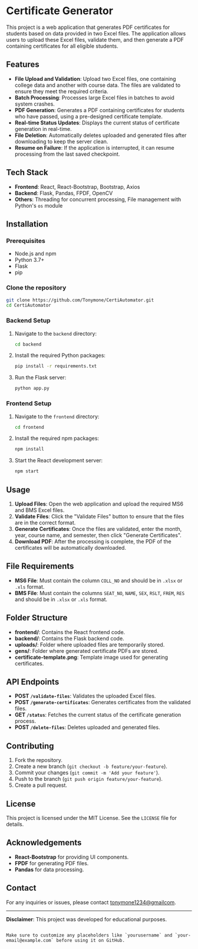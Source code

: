 
# Certificate Generator

This project is a web application that generates PDF certificates for students based on data provided in two Excel files. The application allows users to upload these Excel files, validate them, and then generate a PDF containing certificates for all eligible students.

## Features

- **File Upload and Validation**: Upload two Excel files, one containing college data and another with course data. The files are validated to ensure they meet the required criteria.
- **Batch Processing**: Processes large Excel files in batches to avoid system crashes.
- **PDF Generation**: Generates a PDF containing certificates for students who have passed, using a pre-designed certificate template.
- **Real-time Status Updates**: Displays the current status of certificate generation in real-time.
- **File Deletion**: Automatically deletes uploaded and generated files after downloading to keep the server clean.
- **Resume on Failure**: If the application is interrupted, it can resume processing from the last saved checkpoint.

## Tech Stack

- **Frontend**: React, React-Bootstrap, Bootstrap, Axios
- **Backend**: Flask, Pandas, FPDF, OpenCV
- **Others**: Threading for concurrent processing, File management with Python's `os` module

## Installation

### Prerequisites

- Node.js and npm
- Python 3.7+
- Flask
- pip

### Clone the repository

```bash
git clone https://github.com/Tonymone/CertiAutomator.git
cd CertiAutomator
```

### Backend Setup

1. Navigate to the `backend` directory:

   ```bash
   cd backend
   ```

2. Install the required Python packages:

   ```bash
   pip install -r requirements.txt
   ```

3. Run the Flask server:

   ```bash
   python app.py
   ```

### Frontend Setup

1. Navigate to the `frontend` directory:

   ```bash
   cd frontend
   ```

2. Install the required npm packages:

   ```bash
   npm install
   ```

3. Start the React development server:

   ```bash
   npm start
   ```

## Usage

1. **Upload Files**: Open the web application and upload the required MS6 and BMS Excel files.
2. **Validate Files**: Click the "Validate Files" button to ensure that the files are in the correct format.
3. **Generate Certificates**: Once the files are validated, enter the month, year, course name, and semester, then click "Generate Certificates".
4. **Download PDF**: After the processing is complete, the PDF of the certificates will be automatically downloaded.

## File Requirements

- **MS6 File**: Must contain the column `COLL_NO` and should be in `.xlsx` or `.xls` format.
- **BMS File**: Must contain the columns `SEAT_NO`, `NAME`, `SEX`, `RSLT`, `FREM`, `RES` and should be in `.xlsx` or `.xls` format.

## Folder Structure

- **frontend/**: Contains the React frontend code.
- **backend/**: Contains the Flask backend code.
- **uploads/**: Folder where uploaded files are temporarily stored.
- **gens/**: Folder where generated certificate PDFs are stored.
- **certificate-template.png**: Template image used for generating certificates.

## API Endpoints

- **POST `/validate-files`**: Validates the uploaded Excel files.
- **POST `/generate-certificates`**: Generates certificates from the validated files.
- **GET `/status`**: Fetches the current status of the certificate generation process.
- **POST `/delete-files`**: Deletes uploaded and generated files.

## Contributing

1. Fork the repository.
2. Create a new branch (`git checkout -b feature/your-feature`).
3. Commit your changes (`git commit -m 'Add your feature'`).
4. Push to the branch (`git push origin feature/your-feature`).
5. Create a pull request.

## License

This project is licensed under the MIT License. See the `LICENSE` file for details.

## Acknowledgements

- **React-Bootstrap** for providing UI components.
- **FPDF** for generating PDF files.
- **Pandas** for data processing.

## Contact

For any inquiries or issues, please contact [tonymone1234@gmailcom](mailto:tonymone1234@gmail.com).

---

**Disclaimer**: This project was developed for educational purposes.
```

Make sure to customize any placeholders like `yourusername` and `your-email@example.com` before using it on GitHub.
